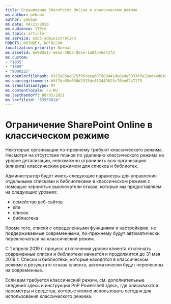 ```yaml
---
title: Ограничение SharePoint Online в классическом режиме
ms.author: pebaum
author: pebaum
ms.date: 04/21/2020
ms.audience: ITPro
ms.topic: article
ms.service: o365-administration
ROBOTS: NOINDEX, NOFOLLOW
localization_priority: Normal
ms.assetid: 6e99da1c-e61d-40ba-855e-1a8f346e42fd
ms.custom:
- "1835"
- "1889"
- "9000225"
ms.openlocfilehash: 6315a83ac825f96ceea60798d441de8e8e53336fe29eda4d0491dd8a6a43b352
ms.sourcegitcommit: b5f7da89a650d2915dc652449623c78be6247175
ms.translationtype: MT
ms.contentlocale: ru-RU
ms.lasthandoff: 08/05/2021
ms.locfileid: "53958814"
---
```

# <a name="restrict-sharepoint-online-to-classic-mode"></a>Ограничение SharePoint Online в классическом режиме

Некоторые организации по-прежнему требуют классического режима. Несмотря на отсутствие планов по удалению классического режима на уровне детализации, невозможно ограничить всю организацию (клиента) классическим режимом для списков и библиотек.

Администратор будет иметь следующие параметры для управления отдельными списками и библиотеками в классическом режиме с помощью зернистых выключатели отказа, которые мы предоставляем на следующих уровнях:

- семейство веб-сайтов
- site
- список
- библиотека

Кроме того, списки с определенными функциями и настройками, не поддерживаемые современными, по-прежнему будут автоматически переключаться на классический режим.

С 1 апреля 2019 г. процесс отключения уровня клиента отключать современные списки и библиотеки начнется и продолжится до 31 мая 2019 г.  Списки и библиотеки, которые находятся в классическом режиме в результате отказа клиента, автоматически будут перенесены на современные.

Если вам требуется классический режим, см. дополнительные [](https://docs.microsoft.com/sharepoint/dev/transform/modernize-userinterface-lists-and-libraries-optout) сведения здесь и инструкция PnP Powershell здесь, где описываются параметры и средства, которые можно использовать сегодня для использования классического режима. [](https://techcommunity.microsoft.com/t5/Microsoft-SharePoint-Blog/Delivering-SharePoint-modern-experiences/ba-p/315023)
